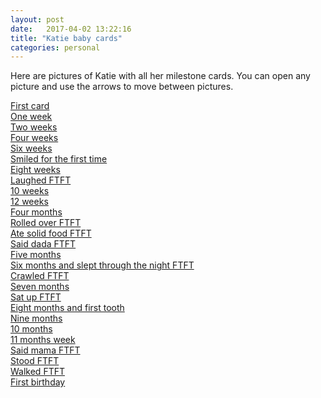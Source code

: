 ```yaml
---
layout: post
date:   2017-04-02 13:22:16
title: "Katie baby cards"
categories: personal
---
```


Here are pictures of Katie with all her milestone cards. You can open any picture and use the arrows to move between pictures.

<a href="/resources/katiecards/katie-1.jpg" data-lightbox="montage">First card</a><br/>
<a href="/resources/katiecards/katie-2.jpg" data-lightbox="montage">One week</a><br/>
<a href="/resources/katiecards/katie-3.jpg" data-lightbox="montage">Two weeks</a><br/>
<a href="/resources/katiecards/katie-4.jpg" data-lightbox="montage">Four weeks</a><br/>
<a href="/resources/katiecards/katie-5.jpg" data-lightbox="montage">Six weeks</a><br/>
<a href="/resources/katiecards/katie-6.jpg" data-lightbox="montage">Smiled for the first time</a><br/>
<a href="/resources/katiecards/katie-8.jpg" data-lightbox="montage">Eight weeks</a><br/>
<a href="/resources/katiecards/katie-9.jpg" data-lightbox="montage">Laughed FTFT</a><br/>
<a href="/resources/katiecards/katie-10.jpg" data-lightbox="montage">10 weeks</a><br/>
<a href="/resources/katiecards/katie-11.jpg" data-lightbox="montage">12 weeks</a><br/>
<a href="/resources/katiecards/katie-12.jpg" data-lightbox="montage">Four months</a><br/>
<a href="/resources/katiecards/katie-13.jpg" data-lightbox="montage">Rolled over FTFT</a><br/>
<a href="/resources/katiecards/katie-14.jpg" data-lightbox="montage">Ate solid food FTFT</a><br/>
<a href="/resources/katiecards/katie-15.jpg" data-lightbox="montage">Said dada FTFT</a><br/>
<a href="/resources/katiecards/katie-16.jpg" data-lightbox="montage">Five months</a><br/>
<a href="/resources/katiecards/katie-17.jpg" data-lightbox="montage">Six months and slept through the night FTFT</a><br/>
<a href="/resources/katiecards/katie-18.jpg" data-lightbox="montage">Crawled FTFT</a><br/>
<a href="/resources/katiecards/katie-19.jpg" data-lightbox="montage">Seven months</a><br/>
<a href="/resources/katiecards/katie-20.jpg" data-lightbox="montage">Sat up FTFT</a><br/>
<a href="/resources/katiecards/katie-21.jpg" data-lightbox="montage">Eight months and first tooth</a><br/>
<a href="/resources/katiecards/katie-22.jpg" data-lightbox="montage">Nine months</a><br/>
<a href="/resources/katiecards/katie-23.jpg" data-lightbox="montage">10 months</a><br/>
<a href="/resources/katiecards/katie-24.jpg" data-lightbox="montage">11 months week</a><br/>
<a href="/resources/katiecards/katie-25.jpg" data-lightbox="montage">Said mama FTFT</a><br/>
<a href="/resources/katiecards/katie-26.jpg" data-lightbox="montage">Stood FTFT</a><br/>
<a href="/resources/katiecards/katie-27.jpg" data-lightbox="montage">Walked FTFT</a><br/>
<a href="/resources/katiecards/katie-28.jpg" data-lightbox="montage">First birthday</a><br/>